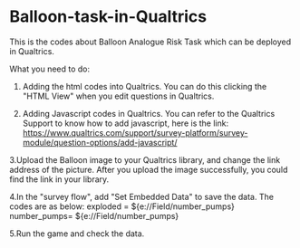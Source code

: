 # Balloon-task-in-Qualtrics
This is the codes about Balloon Analogue Risk Task which can be deployed in Qualtrics.

What you need to do:
 
 1. Adding the html codes into Qualtrics. You can do this clicking the "HTML View" when you edit questions in Qualtrics.
  
 
 2. Adding Javascript codes in Qualtrics. You can refer to the Qualtrics Support to know how to add javascript, here is the link:       https://www.qualtrics.com/support/survey-platform/survey-module/question-options/add-javascript/
  
  
 3.Upload the Balloon image to your Qualtrics library, and change the link address of the picture. After you upload the image successfully, you could find the link in your library.
  
  
 4.In the "survey flow", add "Set Embedded Data" to save the data. The codes are as below: 
       exploded = ${e://Field/number_pumps}
       number_pumps= ${e://Field/number_pumps}
       
 
 5.Run the game and check the data.
